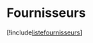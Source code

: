 # Fournisseurs

[!include[listefournisseurs](fournisseurs.listefournisseurs.autogen.md)]







































































































